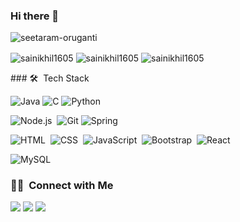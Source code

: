 ### Hi there 👋
<p align="center">
 </p>

<p align = "center">
 <p><img align="center" src="https://komarev.com/ghpvc/?username=sainikhil1605&label=Profile%20views&color=0e75b6&style=flat" alt="seetaram-oruganti" /></p>
 <p>
<img align="center" src="https://github-readme-stats.vercel.app/api/top-langs?username=sainikhil1605&show_icons=true&theme=dark&locale=en&layout=compact" alt="sainikhil1605" />
<img align="center" src="https://github-readme-stats.vercel.app/api?username=sainikhil1605&show_icons=true&theme=dark&locale=en" alt="sainikhil1605" />
<img align="center" src="https://github-readme-streak-stats.herokuapp.com/?user=sainikhil1605&theme=dark" alt="sainikhil1605" />
</p>
</p>
### 🛠 &nbsp;Tech Stack

![Java](https://img.shields.io/badge/-Java-05122A?style=flat&logo=Java&logoColor=FFA518)
![C](https://img.shields.io/badge/-C-05122A?style=flat&logo=C&logoColor=A8B9CC)
![Python](https://img.shields.io/badge/-Python-05122A?style=flat&logo=python) 

![Node.js](https://img.shields.io/badge/-Node.js-05122A?style=flat&logo=node.js)&nbsp;
![Git](https://img.shields.io/badge/-Git-05122A?style=flat&logo=git)
![Spring](https://img.shields.io/badge/-Spring-05122A?style=flat&logo=spring)


![HTML](https://img.shields.io/badge/-HTML-05122A?style=flat&logo=HTML5)&nbsp;
![CSS](https://img.shields.io/badge/-CSS-05122A?style=flat&logo=CSS3&logoColor=1572B6)&nbsp;
![JavaScript](https://img.shields.io/badge/-JavaScript-05122A?style=flat&logo=javascript)&nbsp;
![Bootstrap](https://img.shields.io/badge/-Bootstrap-05122A?style=flat&logo=bootstrap)&nbsp;
![React](https://img.shields.io/badge/-React-05122A?style=flat&logo=react)&nbsp;

![MySQL](https://img.shields.io/badge/-MySQL-05122A?style=flat&logo=mysql&logoColor=FFA518)&nbsp;


### 🤝🏻 &nbsp;Connect with Me
<a href="mailto:sainikhilvatti1605@gmail.com"><img src="https://img.shields.io/badge/-Mail-D14836?style=flat&logo=Gmail&logoColor=white"/></a>
<a href="https://www.linkedin.com/in/sai-nikhil-reddy-vatti/"><img src="https://img.shields.io/badge/-LinkedIn-0077B5?style=flat&logo=Linkedin&logoColor=white"/></a>
<a href="https://www.hackerrank.com/sainikhilvatti11"><img src="https://img.shields.io/badge/-Hackerrank-32CD30?style=flat&logo=hackerrank&logoColor=white"/></a>
